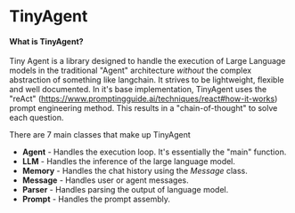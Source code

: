 # TinyAgent
#### What is TinyAgent?
Tiny Agent is a library designed to handle the execution of Large Language models in the traditional "Agent" architecture *without* the complex abstraction of something like langchain. It strives to be lightweight, flexible and well documented. In it's base implementation, TinyAgent uses the "reAct" (https://www.promptingguide.ai/techniques/react#how-it-works) prompt engineering method. This results in a "chain-of-thought" to solve each question. 

There are 7 main classes that make up TinyAgent
- **Agent** - Handles the execution loop. It's essentially the "main" function.
- **LLM** - Handles the inference of the large language model.
- **Memory** - Handles the chat history using the *Message* class.
- **Message** - Handles user or agent messages. 
- **Parser** - Handles parsing the output of language model.
- **Prompt** - Handles the prompt assembly. 
